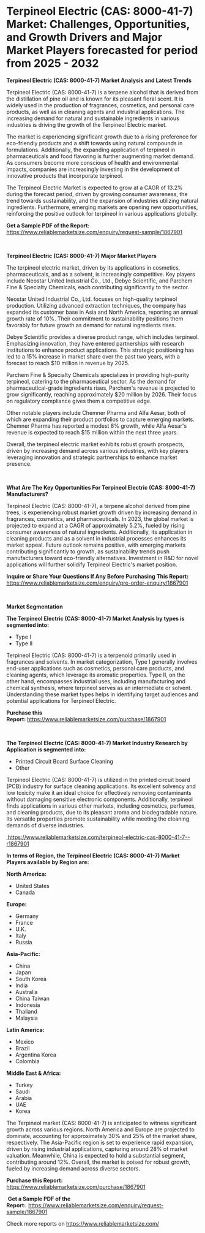 <p><h1>Terpineol Electric (CAS: 8000-41-7) Market: Challenges, Opportunities, and Growth Drivers and Major Market Players forecasted for period from 2025 - 2032</h1></p><p><strong>Terpineol Electric (CAS: 8000-41-7) Market Analysis and Latest Trends</strong></p>
<p><p>Terpineol Electric (CAS: 8000-41-7) is a terpene alcohol that is derived from the distillation of pine oil and is known for its pleasant floral scent. It is widely used in the production of fragrances, cosmetics, and personal care products, as well as in cleaning agents and industrial applications. The increasing demand for natural and sustainable ingredients in various industries is driving the growth of the Terpineol Electric market.</p><p>The market is experiencing significant growth due to a rising preference for eco-friendly products and a shift towards using natural compounds in formulations. Additionally, the expanding application of terpineol in pharmaceuticals and food flavoring is further augmenting market demand. As consumers become more conscious of health and environmental impacts, companies are increasingly investing in the development of innovative products that incorporate terpineol.</p><p>The Terpineol Electric Market is expected to grow at a CAGR of 13.2% during the forecast period, driven by growing consumer awareness, the trend towards sustainability, and the expansion of industries utilizing natural ingredients. Furthermore, emerging markets are opening new opportunities, reinforcing the positive outlook for terpineol in various applications globally.</p></p>
<p><strong>Get a Sample PDF of the Report:&nbsp;</strong> <a href="https://www.reliablemarketsize.com/enquiry/request-sample/1867901?utm_campaign=2941&utm_medium=2&utm_source=Github&utm_content=ia&utm_term=27032025&utm_id=terpineol-electric-cas-8000-41-7">https://www.reliablemarketsize.com/enquiry/request-sample/1867901</a></p>
<p>&nbsp;</p>
<p><strong>Terpineol Electric (CAS: 8000-41-7) Major Market Players</strong></p>
<p><p>The terpineol electric market, driven by its applications in cosmetics, pharmaceuticals, and as a solvent, is increasingly competitive. Key players include Neostar United Industrial Co., Ltd., Debye Scientific, and Parchem Fine & Specialty Chemicals, each contributing significantly to the sector.</p><p>Neostar United Industrial Co., Ltd. focuses on high-quality terpineol production. Utilizing advanced extraction techniques, the company has expanded its customer base in Asia and North America, reporting an annual growth rate of 10%. Their commitment to sustainability positions them favorably for future growth as demand for natural ingredients rises.</p><p>Debye Scientific provides a diverse product range, which includes terpineol. Emphasizing innovation, they have entered partnerships with research institutions to enhance product applications. This strategic positioning has led to a 15% increase in market share over the past two years, with a forecast to reach $10 million in revenue by 2025.</p><p>Parchem Fine & Specialty Chemicals specializes in providing high-purity terpineol, catering to the pharmaceutical sector. As the demand for pharmaceutical-grade ingredients rises, Parchem's revenue is projected to grow significantly, reaching approximately $20 million by 2026. Their focus on regulatory compliance gives them a competitive edge.</p><p>Other notable players include Chemner Pharma and Alfa Aesar, both of which are expanding their product portfolios to capture emerging markets. Chemner Pharma has reported a modest 8% growth, while Alfa Aesar's revenue is expected to reach $15 million within the next three years.</p><p>Overall, the terpineol electric market exhibits robust growth prospects, driven by increasing demand across various industries, with key players leveraging innovation and strategic partnerships to enhance market presence.</p></p>
<p>&nbsp;</p>
<p><strong>What Are The Key Opportunities For Terpineol Electric (CAS: 8000-41-7) Manufacturers?</strong></p>
<p><p>Terpineol Electric (CAS: 8000-41-7), a terpene alcohol derived from pine trees, is experiencing robust market growth driven by increasing demand in fragrances, cosmetics, and pharmaceuticals. In 2023, the global market is projected to expand at a CAGR of approximately 5.2%, fueled by rising consumer awareness of natural ingredients. Additionally, its application in cleaning products and as a solvent in industrial processes enhances its market appeal. Future outlook remains positive, with emerging markets contributing significantly to growth, as sustainability trends push manufacturers toward eco-friendly alternatives. Investment in R&D for novel applications will further solidify Terpineol Electric's market position.</p></p>
<p><strong>Inquire or Share Your Questions If Any Before Purchasing This Report:</strong> <a href="https://www.reliablemarketsize.com/enquiry/pre-order-enquiry/1867901?utm_campaign=2941&utm_medium=2&utm_source=Github&utm_content=ia&utm_term=27032025&utm_id=terpineol-electric-cas-8000-41-7">https://www.reliablemarketsize.com/enquiry/pre-order-enquiry/1867901</a></p>
<p>&nbsp;</p>
<p><strong>Market Segmentation</strong></p>
<p><strong>The Terpineol Electric (CAS: 8000-41-7) Market Analysis by types is segmented into:</strong></p>
<p><ul><li>Type I</li><li>Type II</li></ul></p>
<p><p>Terpineol Electric (CAS: 8000-41-7) is a terpenoid primarily used in fragrances and solvents. In market categorization, Type I generally involves end-user applications such as cosmetics, personal care products, and cleaning agents, which leverage its aromatic properties. Type II, on the other hand, encompasses industrial uses, including manufacturing and chemical synthesis, where terpineol serves as an intermediate or solvent. Understanding these market types helps in identifying target audiences and potential applications for Terpineol Electric.</p></p>
<p><strong>Purchase this Report:&nbsp;</strong><a href="https://www.reliablemarketsize.com/purchase/1867901?utm_campaign=2941&utm_medium=2&utm_source=Github&utm_content=ia&utm_term=27032025&utm_id=terpineol-electric-cas-8000-41-7">https://www.reliablemarketsize.com/purchase/1867901</a></p>
<p>&nbsp;</p>
<p><strong>The Terpineol Electric (CAS: 8000-41-7) Market Industry Research by Application is segmented into:</strong></p>
<p><ul><li>Printed Circuit Board Surface Cleaning</li><li>Other</li></ul></p>
<p><p>Terpineol Electric (CAS: 8000-41-7) is utilized in the printed circuit board (PCB) industry for surface cleaning applications. Its excellent solvency and low toxicity make it an ideal choice for effectively removing contaminants without damaging sensitive electronic components. Additionally, terpineol finds applications in various other markets, including cosmetics, perfumes, and cleaning products, due to its pleasant aroma and biodegradable nature. Its versatile properties promote sustainability while meeting the cleaning demands of diverse industries.</p></p>
<p><a href="https://www.reliablemarketsize.com/terpineol-electric-cas-8000-41-7--r1867901?utm_campaign=2941&utm_medium=2&utm_source=Github&utm_content=ia&utm_term=27032025&utm_id=terpineol-electric-cas-8000-41-7">&nbsp;https://www.reliablemarketsize.com/terpineol-electric-cas-8000-41-7--r1867901</a></p>
<p><strong>In terms of Region, the Terpineol Electric (CAS: 8000-41-7) Market Players available by Region are:</strong></p>
<p>
    <p> <strong> North America: </strong>
        <ul>
            <li>United States</li>
            <li>Canada</li>
        </ul>
        </p> 
    <p> <strong> Europe: </strong>
        <ul>
            <li>Germany</li>
            <li>France</li>
            <li>U.K.</li>
            <li>Italy</li>
            <li>Russia</li>
        </ul>
        </p> 
    <p> <strong> Asia-Pacific: </strong>
        <ul>
            <li>China</li>
            <li>Japan</li>
            <li>South Korea</li>
            <li>India</li>
            <li>Australia</li>
            <li>China Taiwan</li>
            <li>Indonesia</li>
            <li>Thailand</li>
            <li>Malaysia</li>
        </ul>
        </p> 
    <p> <strong> Latin America: </strong>
        <ul>
            <li>Mexico</li>
            <li>Brazil</li>
            <li>Argentina Korea</li>
            <li>Colombia</li>
        </ul>
        </p> 
    <p> <strong> Middle East & Africa: </strong>
        <ul>
            <li>Turkey</li>
            <li>Saudi</li>
            <li>Arabia</li>
            <li>UAE</li>
            <li>Korea</li>
        </ul>
    </p>
    </p>
<p><p>The Terpineol market (CAS: 8000-41-7) is anticipated to witness significant growth across various regions. North America and Europe are projected to dominate, accounting for approximately 30% and 25% of the market share, respectively. The Asia-Pacific region is set to experience rapid expansion, driven by rising industrial applications, capturing around 28% of market valuation. Meanwhile, China is expected to hold a substantial segment, contributing around 12%. Overall, the market is poised for robust growth, fueled by increasing demand across diverse sectors.</p></p>
<p><strong>Purchase this Report: </strong><a href="https://www.reliablemarketsize.com/purchase/1867901?utm_campaign=2941&utm_medium=2&utm_source=Github&utm_content=ia&utm_term=27032025&utm_id=terpineol-electric-cas-8000-41-7">https://www.reliablemarketsize.com/purchase/1867901</a></p>
<p>&nbsp;<strong>Get a Sample PDF of the Report:&nbsp;&nbsp;</strong><a href="https://www.reliablemarketsize.com/enquiry/request-sample/1867901?utm_campaign=2941&utm_medium=2&utm_source=Github&utm_content=ia&utm_term=27032025&utm_id=terpineol-electric-cas-8000-41-7">https://www.reliablemarketsize.com/enquiry/request-sample/1867901</a></p>
<p><strong></strong></p>
<p>Check more reports on <a href="https://www.reliablemarketsize.com/?utm_campaign=2941&utm_medium=2&utm_source=Github&utm_content=ia&utm_term=27032025&utm_id=terpineol-electric-cas-8000-41-7">https://www.reliablemarketsize.com/</a></p>